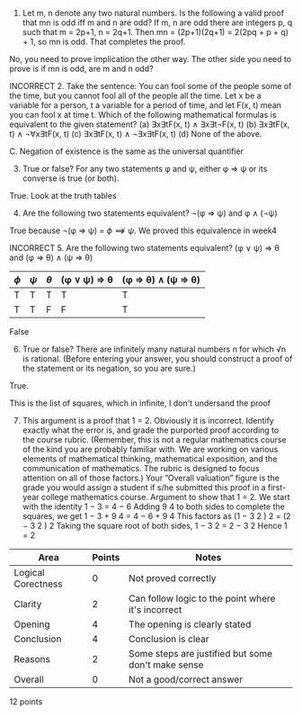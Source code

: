 1. Let m, n denote any two natural numbers. Is the following a valid proof that mn is odd iff m and
n are odd?
If m, n are odd there are integers p, q such that m = 2p+1, n = 2q+1. Then mn = (2p+1)(2q+1) =
2(2pq + p + q) + 1, so mn is odd. That completes the proof.

No, you need to prove implication the other way. The other side you need to prove is if mn is odd, are m and n odd?


INCORRECT 2. Take the sentence:
You can fool some of the people some of the time, but you cannot fool all of the people all the time.
Let x be a variable for a person, t a variable for a period of time, and let F(x, t) mean you can fool
x at time t. Which of the following mathematical formulas is equivalent to the given statement?
(a) ∃x∃tF(x, t) ∧ ∃x∃t¬F(x, t)
(b) ∃x∃tF(x, t) ∧ ¬∀x∃tF(x, t)
(c) ∃x∃tF(x, t) ∧ ¬∃x∃tF(x, t)
(d) None of the above.

C. Negation of existence is the same as the universal quantifier

3. True or false? For any two statements φ and ψ, either φ ⇒ ψ or its converse is true (or both).

True. Look at the truth tables

4. Are the following two statements equivalent? ¬(φ ⇒ ψ) and φ ∧ (¬ψ)

True because ¬(φ ⇒ ψ) = $\phi \not \implies \psi$. We proved this equivalence in week4

INCORRECT 5. Are the following two statements equivalent? (φ ∨ ψ) ⇒ θ and (φ ⇒ θ) ∧ (ψ ⇒ θ)

| $\phi$ | $\psi$ | $\theta$ | (φ ∨ ψ) ⇒ θ | (φ ⇒ θ) ∧ (ψ ⇒ θ)
| --- | --- | --- | --- | --- |
| T | T | T | T | T |
| T | T | F | F | T |

False

6. True or false? There are infinitely many natural numbers n for which √n is rational. (Before
entering your answer, you should construct a proof of the statement or its negation, so you are
sure.)

True.

This is the list of squares, which in infinite, I don't undersand the proof

7. This argument is a proof that 1 = 2. Obviously it is incorrect. Identify exactly what the error is,
and grade the purported proof according to the course rubric. (Remember, this is not a regular
mathematics course of the kind you are probably familiar with. We are working on various elements
of mathematical thinking, mathematical exposition, and the communication of mathematics. The
rubric is designed to focus attention on all of those factors.) Your ”Overall valuation” figure is the
grade you would assign a student if s/he submitted this proof in a first-year college mathematics
course.
Argument to show that 1 = 2.
We start with the identity
1 − 3 = 4 − 6
Adding 9
4
to both sides to complete the squares, we get
1 − 3 + 9
4 = 4 − 6 + 9
4
This factors as
(1 −
3
2
)
2 = (2 −
3
2
)
2
Taking the square root of both sides,
1 −
3
2 = 2 −
3
2
Hence
1 = 2

| Area | Points | Notes
| --- | --- | --- |
| Logical Corectness | 0 | Not proved correctly
| Clarity | 2 | Can follow logic to the point where it's incorrect
| Opening | 4 | The opening is clearly stated |
| Conclusion | 4 | Conclusion is clear
| Reasons | 2 | Some steps are justified but some don't make sense
| Overall | 0 | Not a good/correct answer

12 points